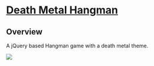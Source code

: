 
# [Death Metal Hangman](https://sheltered-tor-75976.herokuapp.com/ "Death Metal Hangman")
**Overview**
-------------
A jQuery based Hangman game with a death metal theme.


![](https://github.com/shaanobney/week-3-game/blob/master/images/dmetal.jpg?raw=true)
